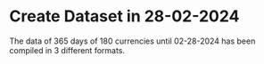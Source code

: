 # Create Dataset in 28-02-2024
The data of 365 days of 180 currencies until 02-28-2024 has been compiled in 3 different formats.
